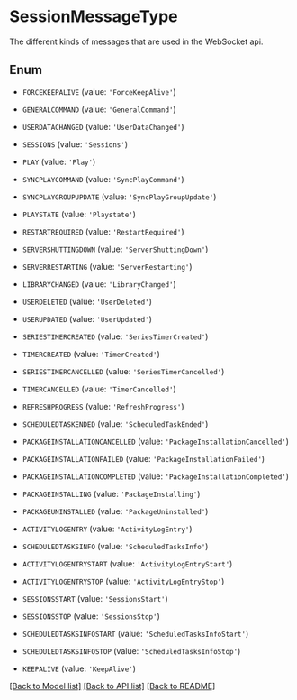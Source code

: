 # SessionMessageType

The different kinds of messages that are used in the WebSocket api.

## Enum

* `FORCEKEEPALIVE` (value: `'ForceKeepAlive'`)

* `GENERALCOMMAND` (value: `'GeneralCommand'`)

* `USERDATACHANGED` (value: `'UserDataChanged'`)

* `SESSIONS` (value: `'Sessions'`)

* `PLAY` (value: `'Play'`)

* `SYNCPLAYCOMMAND` (value: `'SyncPlayCommand'`)

* `SYNCPLAYGROUPUPDATE` (value: `'SyncPlayGroupUpdate'`)

* `PLAYSTATE` (value: `'Playstate'`)

* `RESTARTREQUIRED` (value: `'RestartRequired'`)

* `SERVERSHUTTINGDOWN` (value: `'ServerShuttingDown'`)

* `SERVERRESTARTING` (value: `'ServerRestarting'`)

* `LIBRARYCHANGED` (value: `'LibraryChanged'`)

* `USERDELETED` (value: `'UserDeleted'`)

* `USERUPDATED` (value: `'UserUpdated'`)

* `SERIESTIMERCREATED` (value: `'SeriesTimerCreated'`)

* `TIMERCREATED` (value: `'TimerCreated'`)

* `SERIESTIMERCANCELLED` (value: `'SeriesTimerCancelled'`)

* `TIMERCANCELLED` (value: `'TimerCancelled'`)

* `REFRESHPROGRESS` (value: `'RefreshProgress'`)

* `SCHEDULEDTASKENDED` (value: `'ScheduledTaskEnded'`)

* `PACKAGEINSTALLATIONCANCELLED` (value: `'PackageInstallationCancelled'`)

* `PACKAGEINSTALLATIONFAILED` (value: `'PackageInstallationFailed'`)

* `PACKAGEINSTALLATIONCOMPLETED` (value: `'PackageInstallationCompleted'`)

* `PACKAGEINSTALLING` (value: `'PackageInstalling'`)

* `PACKAGEUNINSTALLED` (value: `'PackageUninstalled'`)

* `ACTIVITYLOGENTRY` (value: `'ActivityLogEntry'`)

* `SCHEDULEDTASKSINFO` (value: `'ScheduledTasksInfo'`)

* `ACTIVITYLOGENTRYSTART` (value: `'ActivityLogEntryStart'`)

* `ACTIVITYLOGENTRYSTOP` (value: `'ActivityLogEntryStop'`)

* `SESSIONSSTART` (value: `'SessionsStart'`)

* `SESSIONSSTOP` (value: `'SessionsStop'`)

* `SCHEDULEDTASKSINFOSTART` (value: `'ScheduledTasksInfoStart'`)

* `SCHEDULEDTASKSINFOSTOP` (value: `'ScheduledTasksInfoStop'`)

* `KEEPALIVE` (value: `'KeepAlive'`)

[[Back to Model list]](../README.md#documentation-for-models) [[Back to API list]](../README.md#documentation-for-api-endpoints) [[Back to README]](../README.md)


